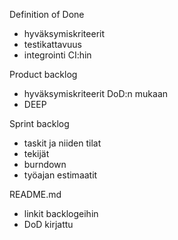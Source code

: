 Definition of Done
* hyväksymiskriteerit
* testikattavuus
* integrointi CI:hin

Product backlog
* hyväksymiskriteerit DoD:n mukaan
* DEEP

Sprint backlog
* taskit ja niiden tilat
* tekijät
* burndown
* työajan estimaatit

README.md
* linkit backlogeihin
* DoD kirjattu
